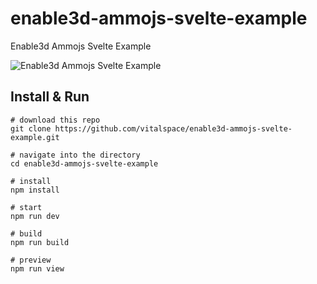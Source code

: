 # enable3d-ammojs-svelte-example
Enable3d Ammojs Svelte Example

![Enable3d Ammojs Svelte Example](https://github.com/vitalspace/enable3d-ammojs-svelte-example/assets/29004070/1a7da213-ac55-4bbc-8d15-03887cfe644d)

## Install & Run

```console
# download this repo
git clone https://github.com/vitalspace/enable3d-ammojs-svelte-example.git

# navigate into the directory
cd enable3d-ammojs-svelte-example

# install
npm install

# start
npm run dev

# build
npm run build

# preview
npm run view
```
